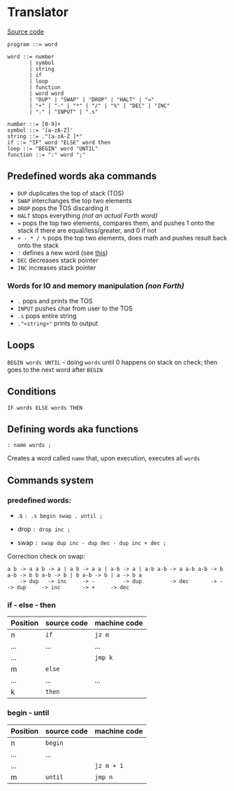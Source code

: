 # Translator
[Source code](translator.py)

```
program ::= word

word ::= number
       | symbol
       | string
       | if
       | loop
       | function
       | word word
       | "DUP" | "SWAP" | "DROP" | "HALT" | "=" 
       | "+" | "-" | "*" | "/" | "%" | "DEC" | "INC"
       | "." | "INPUT" | ".s"

number ::= [0-9]+
symbol ::= '[a-zA-Z]'
string ::= ."[a-zA-Z ]*"
if ::= "IF" word "ELSE" word then 
loop ::= "BEGIN" word "UNTIL"
function ::= ":" word ";"
```

## Predefined words aka commands
- `DUP` duplicates the top of stack (TOS)
- `SWAP` interchanges the top two elements 
- `DROP` pops the TOS discarding it
- `HALT` stops everything _(not an actual Forth word)_
- `=` pops the top two elements, compares them, and pushes 1 onto the stack if there are equal/less/greater, and 0 if not
- `+ - * / %` pops the top two elements, does math and pushes result back onto the stack
- `:` defines a new word (see [this](#defining-words-aka-functions))
- `DEC` decreases stack pointer
- `INC` increases stack pointer
### Words for IO and memory manipulation _(non Forth)_
- `.` pops and prints the TOS
- `INPUT` pushes char from user to the TOS
- `.s` pops entire string
- `."<string>"` prints <string> to output

## Loops

`BEGIN words UNTIL` - doing `words` until 0 happens on stack on check; then goes to the next word after `BEGIN`

## Conditions

```
IF words ELSE words THEN
```

## Defining words aka functions

```
: name words ;
```
Creates a word called `name` that, upon execution, executes all `words`

## Commands system

### predefined words:
- .s `: .s begin swap . until ;`

- drop `: drop inc ;`

- swap `: swap dup inc - dup dec - dup inc + dec ;`
 
Correction check on swap:

```
a b -> a a b -> a | a b -> a a | a-b -> a | a-b a-b -> a a-b a-b -> b a-b -> b b a-b -> b | b a-b -> b | a -> b a
    -> dup   -> inc     -> -         -> dup         -> dec       -> -     -> dup     -> inc       -> +     -> dec
```

### if - else - then

| Position | source code | machine code |
|----------|-------------|--------------|
| n        | `if`        | `jz m`       |
| ...      | ...         | ...          |
| ...      |             | `jmp k`      |
| m        | `else`      |              |
| ...      | ...         | ...          |
| k        | `then`      |              |

### begin - until

| Position | source code | machine code |
|----------|-------------|--------------|
| n        | `begin`     |              |
| ...      | ...         |              |
| ...      |             | `jz m + 1`   |
| m        | `until`     | `jmp n`      |


